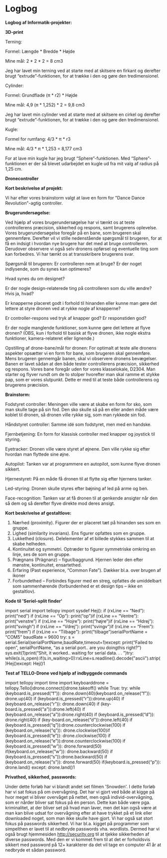# Logbog
**Logbog af Informatik-projekter:**

**3D-print**

Terning:

Formel: Længde * Bredde * Højde

Mine mål: 2 * 2 * 2 = 8 cm3

Jeg har lavet min terning ved at starte med at skitsere en firkant og derefter brugt “extrude”-funktionen, for at trække i den og gøre den tredimensionel.

Cylinder:

Formel: Grundflade (π * r2) * Højde

Mine mål: 4,9 (π * 1,252) * 2 = 9,8 cm3

Jeg har lavet min cylinder ved at starte med at skitsere en cirkel og derefter brugt “extrude”-funktionen, for at trække i den og gøre den tredimensionel.

Kugle: 

Formel for rumfang: 4/3 * π * r3

Mine mål: 4/3 * π * 1,253 = 8,177 cm3

For at lave min kugle har jeg brugt “Sphere”-funktionen. Med “Sphere”-funktionen er der så blevet udarbejdet en kugle ud fra mit valg af radius på 1,25 cm.

**Dronecontroller**

**Kort beskrivelse af projekt:**

Vi har efter vores brainstorm valgt at lave en form for "Dance Dance Revolution"-agtig controller.

**Brugerundersøgelse:**

Ved hjælp af vores brugerundersøgelse har vi tænkt os at teste controllerens præcision, sikkerhed og respons, samt brugerens oplevelse. Vores brugerundersøgelse foregår på en bane, som brugeren skal gennemføre. Derefter vil vi stille nedenstående spørgsmål til brugeren, for at få en indsigt i hvordan nye brugere har det med at bruge controlleren. Derudover observere vi også selv dronens opførsel og eventuelle ting som kan forbedres. Vi har tænkt os at transskribere brugerens svar. 

Spørgsmål til brugeren:
Er controlleren nem at bruge? Er der noget indlysende, som du synes kan optimeres?

Hvad synes du om designet? 

Er der nogle design-relaterede ting på controlleren som du ville ændre? Hvis ja, hvad? 

Er knapperne placeret godt i forhold til hinanden eller kunne man gøre det lettere at styre dronen ved at rykke nogle af knapperne?

Er controller-respons ved tryk af knapper god? Er responstiden god?

Er der nogle manglende funktioner, som kunne gøre det lettere at flyve dronen? (OBS, kun i forhold til basisk at flyve dronen, ikke nogle ekstra funktioner, kamera-relateret eller lignende.)

Opstilling af drone-bane/mål for dronen:
For optimalt at teste alle dronens aspekter opsætter vi en form for bane, som brugeren skal gennemføre. Mens brugeren gennemgår banen, skal vi observere dronens bevægelser. Banen er lavet sådan at den både tester controllerens præcision, sikkerhed og respons.
Vores bane foregår uden for vores klasselokale, D2304. Man starter og flyver rundt om de to stolper hvorefter man skal ramme et stykke pap, som er vores slutpunkt. Dette er med til at teste både controllerens og brugerens præcision.


**Brainstorm:**

Fodstyret controller:
Meningen ville være at skabe en form for sko, som man skulle tage på sin fod. Den sko skulle så på en eller anden måde være koblet til dronen, så dronen ville rykke sig, som man rykkede sin fod.

Håndstyret controller:
Samme idé som fodstyret, men med en handske.

Fjernbetjening:
En form for klassisk controller med knapper og joystick til styring.

Eyetracker:
Dronen ville være styret af øjnene. Den ville rykke sig efter hvordan man flyttede sine øjne.

Autopilot:
Tanken var at programmere en autopilot, som kunne flyve dronen sikkert.

Hjernestyret:
På en måde få dronen til at flytte sig efter hjernens tanker.

Led-styring:
Dronen skulle styres efter bøjning af led på arme og ben. 

Face-recognition:
Tanken var at få dronen til at genkende ansigter når den så dem og så derefter flyve direkte mod deres ansigt.

**Kort beskrivelse af gestaltlove:**

1) Nærhed (proximity). Figurer der er placeret tæt på hinanden ses som en gruppe.
2) Lighed (similarity invarians). Ens figurer opfattes som en gruppe.
3) Lukkethed (closure). Delelementer af et billede stykkes sammen til at skabe helheden.
4) Kontinuitet og symmetri. Optræder to figurer symmetriske omkring en linje, ses de som en gruppe.
5) Prægnans (Prägnanz) – figur/baggrund. Hjernen leder den efter mønstre, kontinuitet, ensartethed.
6) Erfaring (Past experience, “Common Fate”). Dækker bl.a. over brugen af ikoner
7) Forbundethed – Forbindes figurer med en streg, opfattes de umiddelbart som sammenhørende (forbundenhed er et design tips – ikke en gestaltlov).

**Kode til 'Seriel-split finder'**

import serial import tellopy import sysdef Hej(): if (rxLine == “Ned”): print(“ned”) if (rxLine == “Op”): print(“op”)if (rxLine == “Ventre”): print(“venstre”) if (rxLine == “Hojre”): print(“højre”)if (rxLine == “Hdrej”): print(“svingh”) if (rxLine == “Vdrej”): print(“svingv”)if (rxLine == “Frem”): print(“frem”) if (rxLine == “Tilbage”): print(“tilbage”)serialPortName = “COM5” baudRate = 9600 try: s = serial.Serial(serialPortName,baudRate,timeout=1)except: print(“Failed to open”, serialPortName, “as a serial port.. are you doingthis right?”) sys.exit(1)print(“Shit, it worked.. waiting for serial data. . . ”)try: while(s.is_open):if(s.in_waiting>0):rxLine=s.readline().decode("ascii").strip()Hej()except: Hej()1

**Test af TELLO-Drone ved hjælp af indbyggede commands**

import tellopy import time import keyboarddrone = tellopy.Tello()drone.connect()drone.takeoff() while True: try: while (keyboard.is_pressed(“f”)): drone.down(40)(keyboard.on_release(“f”)):    drone.up(40)  if  (keyboard.is_pressed(“r”)):drone.up(40)  if  (keyboard.on_release(“r”)):    drone.down(40)  if  (key-board.is_pressed(“a”)):drone.left(40)   if   (keyboard.on_release(“a”)):drone.right(40)  if  (keyboard.is_pressed(“d”)):   drone.right(40)  if  (key-board.on_release(“d”)):drone.left(40)   if   (keyboard.is_pressed(“q”)):drone.counterclockwise(100) if (keyboard.on_release(“q”)): drone.clockwise(100)if (keyboard.is_pressed(“e”)): drone.clockwise(100) if (keyboard.on_release(“e”)):drone.counterclockwise(100) if (keyboard.is_pressed(“w”)): drone.forward(50) if(keyboard.on_release(“w”)): drone.backward(50) if (keyboard.is_pressed(“s”)):drone.backward(50)  if  (keyboard.on_release(“s”)):   drone.forward(50)  if(keyboard.is_pressed(“p”)): drone.land() except: drone.land()1

**Privathed, sikkerhed, passwords:**

Under dette forløb har vi blandt andet set filmen 'Snowden'.
I dette forløb har vi sat fokus på om overvågning. Det har vi gjort ved både at kigge på hvor meget vi bliver overvåget på nettet, men også individ-overvågning, som er nårder bliver sat fokus på én person. Dette kan både være pga. kriminalitet, at der bliver set på hvad man laver, men det kan også være at man kan blive udsat for overvågning efter at have trykket på et link eller downloaded noget, som man ikke skulle have gjort.
Vi har også sat stort fokus på passwords sikkerhed. Vi har bl.a. kigget på programmer som simpelthen er lavet til at nedbryde passwords vha. wordlists.
Dermed har vi også brugt hjemmesiden http://security.org til at tjekke sikkerheden af diverse passwords. Med den er vi kommet frem til at det er forholdsvis sikkert med password på 12+ karakterer da det vil tage en computer 41 år at nedbryde et sådan password.

